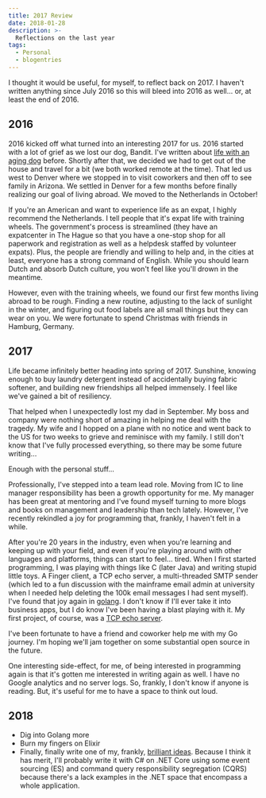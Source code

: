 ```yaml
---
title: 2017 Review
date: 2018-01-28
description: >-
  Reflections on the last year
tags:
  - Personal
  - blogentries
---
```


I thought it would be useful, for myself, to reflect back on 2017. I haven't written anything since July 2016 so this will bleed into 2016 as well... or, at least the end of 2016.

## 2016

2016 kicked off what turned into an interesting 2017 for us. 2016 started with a lot of grief as we lost our dog, Bandit. I've written about [life with an aging dog](/on-pets) before. Shortly after that, we decided we had to get out of the house and travel for a bit (we both worked remote at the time). That led us west to Denver where we stopped in to visit coworkers and then off to see family in Arizona. We settled in Denver for a few months before finally realizing our goal of living abroad. We moved to the Netherlands in October!

If you're an American and want to experience life as an expat, I highly recommend the Netherlands. I tell people that it's expat life with training wheels. The government's process is streamlined (they have an expatcenter in The Hague so that you have a one-stop shop for all paperwork and registration as well as a helpdesk staffed by volunteer expats). Plus, the people are friendly and willing to help and, in the cities at least, everyone has a strong command of English. While you should learn Dutch and absorb Dutch culture, you won't feel like you'll drown in the meantime.

However, even with the training wheels, we found our first few months living abroad to be rough. Finding a new routine, adjusting to the lack of sunlight in the winter, and figuring out food labels are all small things but they can wear on you. We were fortunate to spend Christmas with friends in Hamburg, Germany.

## 2017

Life became infinitely better heading into spring of 2017. Sunshine, knowing enough to buy laundry detergent instead of accidentally buying fabric softener, and building new friendships all helped immensely. I feel like we've gained a bit of resiliency.

That helped when I unexpectedly lost my dad in September. My boss and company were nothing short of amazing in helping me deal with the tragedy. My wife and I hopped on a plane with no notice and went back to the US for two weeks to grieve and reminisce with my family. I still don't know that I've fully processed everything, so there may be some future writing...

Enough with the personal stuff...

Professionally, I've stepped into a team lead role. Moving from IC to line manager responsibility has been a growth opportunity for me. My manager has been great at mentoring and I've found myself turning to more blogs and books on management and leadership than tech lately. However, I've recently rekindled a joy for programming that, frankly, I haven't felt in a while.

After you're 20 years in the industry, even when you're learning and keeping up with your field, and even if you're playing around with other languages and platforms, things can start to feel... tired. When I first started programming, I was playing with things like C (later Java) and writing stupid little toys. A Finger client, a TCP echo server, a multi-threaded SMTP sender (which led to a fun discussion with the mainframe email admin at university when I needed help deleting the 100k email messages I had sent myself). I've found that joy again in [golang](https://golang.org/). I don't know if I'll ever take it into business apps, but I do know I've been having a blast playing with it. My first project, of course, was a [TCP echo server](https://github.com/hyrmn/GoTcpEchoServer).

I've been fortunate to have a friend and coworker help me with my Go journey. I'm hoping we'll jam together on some substantial open source in the future.

One interesting side-effect, for me, of being interested in programming again is that it's gotten me interested in writing again as well. I have no Google analytics and no server logs. So, frankly, I don't know if anyone is reading. But, it's useful for me to have a space to think out loud. 

## 2018

* Dig into Golang more
* Burn my fingers on Elixir
* Finally, finally write one of my, frankly, [brilliant ideas](https://github.com/hyrmn/ThousandDollarIdeas). Because I think it has merit, I'll probably write it with C# on .NET Core using some event sourcing (ES) and command query responsibility segregation (CQRS) because there's a lack examples in the .NET space that encompass a whole application.
